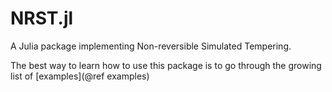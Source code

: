 # NRST.jl

A Julia package implementing Non-reversible Simulated Tempering.

The best way to learn how to use this package is to go through the growing list of [examples](@ref examples) 

